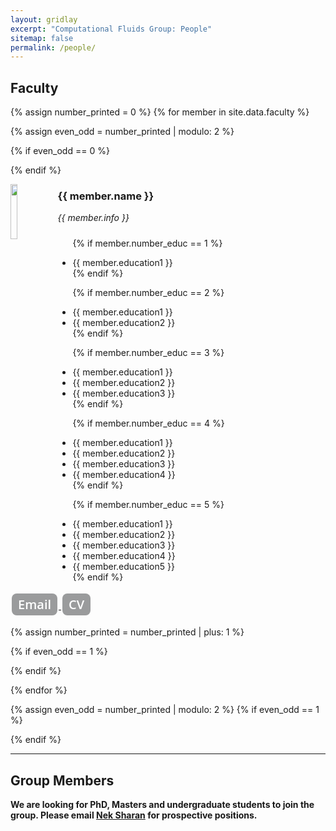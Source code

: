 ```yaml
---
layout: gridlay
excerpt: "Computational Fluids Group: People"
sitemap: false
permalink: /people/
---
```


## Faculty

{% assign number_printed = 0 %}
{% for member in site.data.faculty %}

{% assign even_odd = number_printed | modulo: 2 %}

{% if even_odd == 0 %}
<div class="row">
{% endif %}
<style>
.button {
  background-color: #9a9b9c; /* Gray */
  border: none;
  color: white;
  padding-top: 4px;
  padding-right: 10px;
  padding-bottom: 4px;
  padding-left: 10px;
  text-align: center;
  text-decoration: none;
  display: inline-block;
  font-size: 20px;
  font-family: 'Open Sans', 'Helvetica Neue', Helvetica, Arial, sans-serif;
  font-weight: 600;
  color: #ffffff;
  margin: 4px 2px;
  cursor: pointer;
}

.button1 {border-radius: 2px;}
.button2 {border-radius: 4px;}
.button3 {border-radius: 8px;}
.button4 {border-radius: 12px;}
.button5 {border-radius: 50%;}
</style>

  <img src="{{ site.url }}{{ site.baseurl }}/images/teampic/{{ member.photo }}" class="img-responsive" width="15%" style="float: left" />
  <h3>{{ member.name }}</h3>
  <i>{{ member.info }} </i><!--<br>email: <{{ member.email }}></i> -->
  <ul style="overflow: hidden; margin-top:10px;">

  {% if member.number_educ == 1 %}
  <li> {{ member.education1 }} </li>
  {% endif %}

  {% if member.number_educ == 2 %}
  <li> {{ member.education1 }} </li>
  <li> {{ member.education2 }} </li>
  {% endif %}

  {% if member.number_educ == 3 %}
  <li> {{ member.education1 }} </li>
  <li> {{ member.education2 }} </li>
  <li> {{ member.education3 }} </li>
  {% endif %}

  {% if member.number_educ == 4 %}
  <li> {{ member.education1 }} </li>
  <li> {{ member.education2 }} </li>
  <li> {{ member.education3 }} </li>
  <li> {{ member.education4 }} </li>
  {% endif %}

  {% if member.number_educ == 5 %}
  <li> {{ member.education1 }} </li>
  <li> {{ member.education2 }} </li>
  <li> {{ member.education3 }} </li>
  <li> {{ member.education4 }} </li>
  <li> {{ member.education5 }} </li>
  {% endif %}

  </ul>

<a href = "mailto: nzs0089@auburn.edu"> <button class="button button3"> Email </button> </a> 
<a href="/pdf/nek-cv-short.pdf" target="_blank"> <button class="button button3"> CV </button> </a>

{% assign number_printed = number_printed | plus: 1 %}

{% if even_odd == 1 %}
</div>
{% endif %}

{% endfor %}

{% assign even_odd = number_printed | modulo: 2 %}
{% if even_odd == 1 %}
</div>
{% endif %}


---

## Group Members

 **We are  looking for PhD, Masters and undergraduate students to join the group. Please email [Nek Sharan](mailto:nzs0089@auburn.edu) for prospective positions.**
